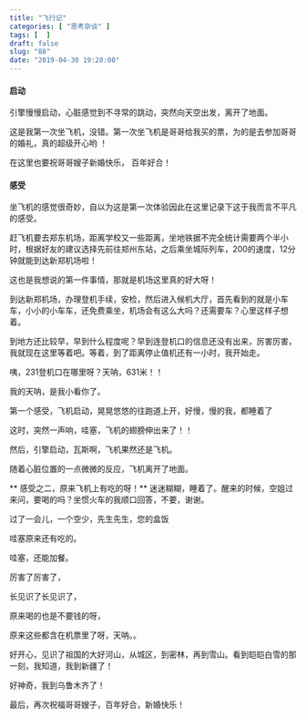 ```yaml
---
title: "飞行记"
categories: [ "思考杂谈" ]
tags: [  ]
draft: false
slug: "88"
date: "2019-04-30 19:28:00"
---
```




#### 启动
引擎慢慢启动，心脏感觉到不寻常的跳动，突然向天空出发，离开了地面。



<!-- more -->

这是我第一次坐飞机，没错。第一次坐飞机是哥哥给我买的票，为的是去参加哥哥的婚礼，真的超级开心哟
！

在这里也要祝哥哥嫂子新婚快乐， 百年好合！

#### 感受

坐飞机的感觉很奇妙，自以为这是第一次体验因此在这里记录下这于我而言不平凡的感受。

赶飞机要去郑东机场，距离学校又一些距离，坐地铁据不完全统计需要两个半小时，根据好友的建议选择先前往郑州东站，之后乘坐城际列车，200的速度，12分钟就能到达新郑机场啦！

这也是我想说的第一件事情，那就是机场这里真的好大呀！

到达新郑机场，办理登机手续，安检，然后进入候机大厅，首先看到的就是小车车，小小的小车车，还免费乘坐，机场会有这么大吗？还需要车？心里这样子想着。

到地方还比较早，早到什么程度呢？早到连登机口的信息还没有出来，厉害厉害，我就现在这里等着吧。等着，到了距离停止值机还有一小时，我开始走。

咦，231登机口在哪里呀？天呐，631米！！

我的天呐，是我小看你了。

第一个感受，飞机启动，晃晃悠悠的往跑道上开，好慢，慢的我，都睡着了

这时，突然一声响，哇塞，飞机的翅膀伸出来了！！

然后，引擎启动，瓦斯啊，飞机果然还是飞机。

随着心脏位置的一点微微的反应，飞机离开了地面。

** 感受之二，原来飞机上有吃的呀！**
迷迷糊糊，睡着了。醒来的时候，空姐过来问，要喝的吗？坐惯火车的我顺口回答，不要，谢谢。

过了一会儿，一个空少，先生先生，您的盒饭

哇塞原来还有吃的。

哇塞，还能加餐。

厉害了厉害了，

长见识了长见识了，

原来喝的也是不要钱的呀，

原来这些都含在机票里了呀，天呐。。

好开心，见识了祖国的大好河山，从城区，到密林，再到雪山。看到皑皑白雪的那一刻，我知道，我到新疆了！

好神奇，我到乌鲁木齐了！

最后，再次祝福哥哥嫂子，百年好合，新婚快乐！